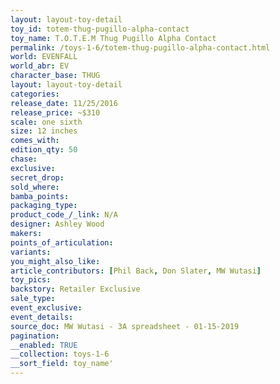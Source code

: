 ```yaml
---
layout: layout-toy-detail 
toy_id: totem-thug-pugillo-alpha-contact
toy_name: T.O.T.E.M Thug Pugillo Alpha Contact
permalink: /toys-1-6/totem-thug-pugillo-alpha-contact.html
world: EVENFALL
world_abr: EV
character_base: THUG
layout: layout-toy-detail
categories: 
release_date: 11/25/2016
release_price: ~$310
scale: one sixth
size: 12 inches
comes_with: 
edition_qty: 50
chase: 
exclusive: 
secret_drop: 
sold_where: 
bamba_points: 
packaging_type: 
product_code_/_link: N/A
designer: Ashley Wood
makers: 
points_of_articulation: 
variants: 
you_might_also_like: 
article_contributors: [Phil Back, Don Slater, MW Wutasi]
toy_pics: 
backstory: Retailer Exclusive
sale_type: 
event_exclusive: 
event_details: 
source_doc: MW Wutasi - 3A spreadsheet - 01-15-2019
pagination: 
__enabled: TRUE
__collection: toys-1-6
__sort_field: toy_name'
---
```

